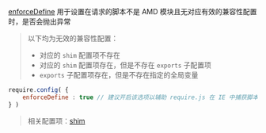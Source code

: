 [enforceDefine](http://requirejs.org/docs/api.html#config-enforceDefine) 用于设置在请求的脚本不是 AMD 模块且无对应有效的兼容性配置时，是否会抛出异常

> 以下均为无效的兼容性配置：
> - 对应的 `shim` 配置项不存在
> - 对应的 `shim` 配置项存在，但是不存在 `exports` 子配置项
> - `exports` 子配置项存在，但是不存在指定的全局变量

```js
require.config( {
    enforceDefine : true // 建议开启该选项以辅助 require.js 在 IE 中捕获脚本加载错误 http://requirejs.org/docs/api.html#ieloadfail
} )
```

> 相关配置项：[shim](./shim.md)
